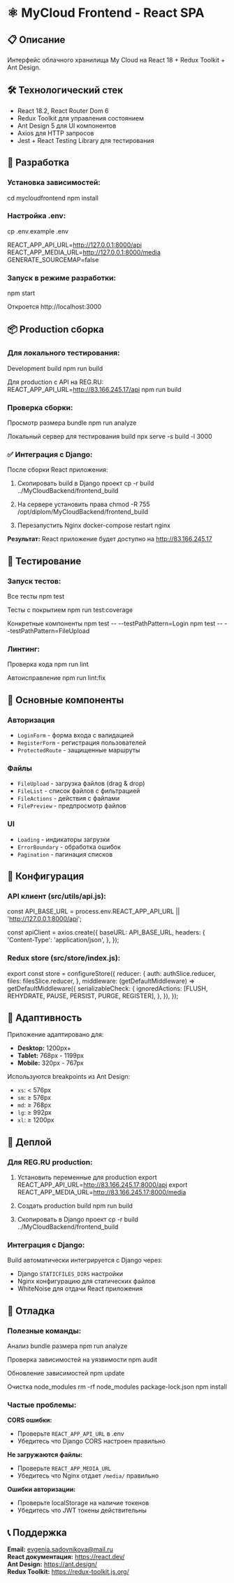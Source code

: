 # ⚛️ MyCloud Frontend - React SPA

## 📋 Описание
Интерфейс облачного хранилища My Cloud на React 18 + Redux Toolkit + Ant Design.

## 🛠 Технологический стек
- React 18.2, React Router Dom 6  
- Redux Toolkit для управления состоянием
- Ant Design 5 для UI компонентов
- Axios для HTTP запросов
- Jest + React Testing Library для тестирования

## 🚀 Разработка

### Установка зависимостей:

cd mycloudfrontend
npm install



### Настройка .env:

cp .env.example .env


REACT_APP_API_URL=http://127.0.0.1:8000/api
REACT_APP_MEDIA_URL=http://127.0.0.1:8000/media
GENERATE_SOURCEMAP=false


### Запуск в режиме разработки:

npm start


Откроется http://localhost:3000

## 📦 Production сборка

### Для локального тестирования:

Development build
npm run build

Для production с API на REG.RU:
REACT_APP_API_URL=http://83.166.245.17/api npm run build

### Проверка сборки:

Просмотр размера bundle
npm run analyze

Локальный сервер для тестирования build
npx serve -s build -l 3000

### ✅ Интеграция с Django:

После сборки React приложения:
1. Скопировать build в Django проект
cp -r build ../MyCloudBackend/frontend_build

2. На сервере установить права
chmod -R 755 /opt/diplom/MyCloudBackend/frontend_build

3. Перезапустить Nginx
docker-compose restart nginx

**Результат:** React приложение будет доступно на http://83.166.245.17

## 🧪 Тестирование

### Запуск тестов:

Все тесты
npm test

Тесты с покрытием
npm run test:coverage

Конкретные компоненты
npm test -- --testPathPattern=Login
npm test -- --testPathPattern=FileUpload


### Линтинг:

Проверка кода
npm run lint

Автоисправление
npm run lint:fix

## 🎨 Основные компоненты

### Авторизация
- `LoginForm` - форма входа с валидацией
- `RegisterForm` - регистрация пользователей
- `ProtectedRoute` - защищенные маршруты

### Файлы
- `FileUpload` - загрузка файлов (drag & drop)
- `FileList` - список файлов с фильтрацией
- `FileActions` - действия с файлами
- `FilePreview` - предпросмотр файлов

### UI
- `Loading` - индикаторы загрузки
- `ErrorBoundary` - обработка ошибок
- `Pagination` - пагинация списков

## 🔧 Конфигурация

### API клиент (src/utils/api.js):

const API_BASE_URL = process.env.REACT_APP_API_URL || 'http://127.0.0.1:8000/api';

const apiClient = axios.create({
baseURL: API_BASE_URL,
headers: {
'Content-Type': 'application/json',
},
});


### Redux store (src/store/index.js):

export const store = configureStore({
reducer: {
auth: authSlice.reducer,
files: filesSlice.reducer,
},
middleware: (getDefaultMiddleware) =>
getDefaultMiddleware({
serializableCheck: {
ignoredActions: [FLUSH, REHYDRATE, PAUSE, PERSIST, PURGE, REGISTER],
},
}),
});



## 📱 Адаптивность

Приложение адаптировано для:
- **Desktop:** 1200px+
- **Tablet:** 768px - 1199px  
- **Mobile:** 320px - 767px

Используются breakpoints из Ant Design:
- `xs`: < 576px
- `sm`: ≥ 576px
- `md`: ≥ 768px
- `lg`: ≥ 992px
- `xl`: ≥ 1200px

## 🚀 Деплой

### Для REG.RU production:

1. Установить переменные для production
export REACT_APP_API_URL=http://83.166.245.17:8000/api
export REACT_APP_MEDIA_URL=http://83.166.245.17:8000/media

2. Создать production build
npm run build

3. Скопировать в Django проект
cp -r build ../MyCloudBackend/frontend_build



### Интеграция с Django:

Build автоматически интегрируется с Django через:
- Django `STATICFILES_DIRS` настройки
- Nginx конфигурацию для статических файлов
- WhiteNoise для отдачи React приложения

## 🐞 Отладка

### Полезные команды:

Анализ bundle размера
npm run analyze

Проверка зависимостей на уязвимости
npm audit

Обновление зависимостей
npm update

Очистка node_modules
rm -rf node_modules package-lock.json
npm install



### Частые проблемы:

**CORS ошибки:**
- Проверьте `REACT_APP_API_URL` в .env
- Убедитесь что Django CORS настроен правильно

**Не загружаются файлы:**
- Проверьте `REACT_APP_MEDIA_URL`
- Убедитесь что Nginx отдает `/media/` правильно

**Ошибки авторизации:**
- Проверьте localStorage на наличие токенов
- Убедитесь что JWT токены действительны

## 📞 Поддержка

**Email:** evgenia.sadovnikova@mail.ru  
**React документация:** https://react.dev/  
**Ant Design:** https://ant.design/  
**Redux Toolkit:** https://redux-toolkit.js.org/